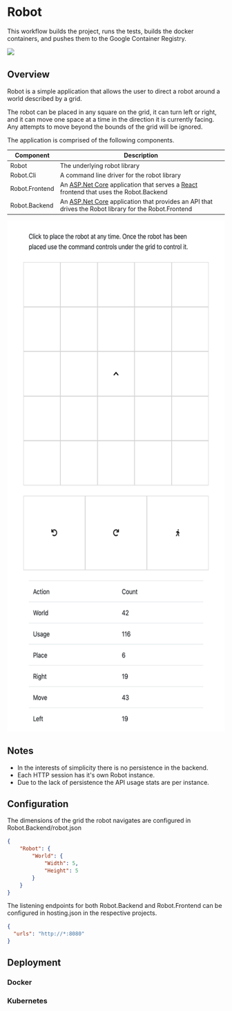 # Robot #

This workflow builds the project, runs the tests, builds the docker containers, and pushes them to the Google Container Registry.

![](https://github.com/GaryHughes/Robot/workflows/Robot%20Build/badge.svg)

## Overview ##

Robot is a simple application that allows the user to direct a robot around a world described by a grid.

The robot can be placed in any square on the grid, it can turn left or right, and it can move one space at a time in the direction it is currently facing. Any attempts to move beyond the bounds of the grid will be ignored.

The application is comprised of the following components.

| Component | Description |
|-----------|-------------|
|Robot| The underlying robot library |
|Robot.Cli| A command line driver for the robot library |
|Robot.Frontend| An [ASP.Net Core](https://docs.microsoft.com/en-us/aspnet/core/?view=aspnetcore-3.1) application that serves a [React](https://reactjs.org) frontend that uses the Robot.Backend |
|Robot.Backend| An [ASP.Net Core](https://docs.microsoft.com/en-us/aspnet/core/?view=aspnetcore-3.1) application that provides an API that drives the Robot library for the Robot.Frontend |

<img src="robot_screenshot.png" width="606" height="1182">

## Notes ##

* In the interests of simplicity there is no persistence in the backend.
* Each HTTP session has it's own Robot instance.
* Due to the lack of persistence the API usage stats are per instance.

## Configuration ##

The dimensions of the grid the robot navigates are configured in Robot.Backend/robot.json

``` json
{
    "Robot": {
        "World": {
            "Width": 5,
            "Height": 5
        }
    }
}
```

The listening endpoints for both Robot.Backend and Robot.Frontend can be configured in hosting.json in the respective projects.

``` json
{
  "urls": "http://*:8080"
}
```

## Deployment ##

### Docker ###



### Kubernetes ###